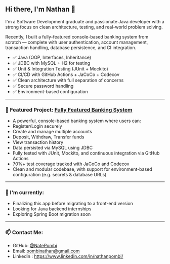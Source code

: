 ## Hi there, I'm Nathan 👋

I'm a Software Development graduate and passionate Java developer with a strong focus on clean architecture, testing, and real-world problem solving.

Recently, I built a fully-featured console-based banking system from scratch — complete with user authentication, account management, transaction handling, database persistence, and CI integration.

- ✅ Java (OOP, Interfaces, Inheritance)
- ✅ JDBC with MySQL + H2 for testing
- ✅ Unit & Integration Testing (JUnit + Mockito)
- ✅ CI/CD with GitHub Actions + JaCoCo + Codecov
- ✅ Clean architecture with full separation of concerns
- ✅ Secure password handling
- ✅ Environment-based configuration

---

### 🚀 Featured Project: [Fully Featured Banking System](https://github.com/NatePombi/fully-featured-banking-System)

- A powerful, console-based banking system where users can:
- Register/Login securely
- Create and manage multiple accounts
- Deposit, Withdraw, Transfer funds
- View transaction history
- Data persisted via MySQL using JDBC
- Fully tested with JUnit, Mockito, and continuous integration via GitHub Actions
- 70%+ test coverage tracked with JaCoCo and Codecov
- Clean and modular codebase, with support for environment-based configuration (e.g. secrets & database URLs)

---

### 🧠 I'm currently:
- Finalizing this app before migrating to a front-end version
- Looking for Java backend internships 
- Exploring Spring Boot migration soon

---

### 📫 Contact Me:
- GitHub: [@NatePombi](https://github.com/NatePombi)
- Email: pombinathan@gmail.com
- Linkedin : https://www.linkedin.com/in/nathanpombi/
